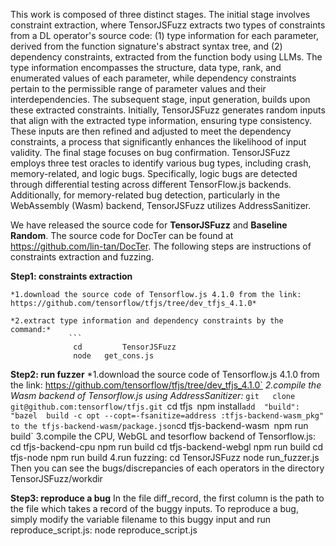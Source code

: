 This work is composed of three distinct stages. The initial stage involves constraint extraction, where TensorJSFuzz extracts two types of constraints from a DL operator's source code: (1) type information for each parameter, derived from the function signature's abstract syntax tree, and (2) dependency constraints, extracted from the function body using LLMs. The type information encompasses the structure, data type, rank, and enumerated values of each parameter, while dependency constraints pertain to the permissible range of parameter values and their interdependencies.
The subsequent stage, input generation, builds upon these extracted constraints. Initially, TensorJSFuzz generates random inputs that align with the extracted type information, ensuring type consistency. These inputs are then refined and adjusted to meet the dependency constraints, a process that significantly enhances the likelihood of input validity.
The final stage focuses on bug confirmation. TensorJSFuzz employs three test oracles to identify various bug types, including crash, memory-related, and logic bugs. Specifically, logic bugs are detected through differential testing across different TensorFlow.js backends. Additionally, for memory-related bug detection, particularly in the WebAssembly (Wasm) backend, TensorJSFuzz utilizes AddressSanitizer.

We have released the source code for **TensorJSFuzz** and **Baseline Random**. The source code for DocTer can be found at https://github.com/lin-tan/DocTer. The following steps are instructions of constraints extraction and fuzzing.

**Step1: constraints extraction**  

    *1.download the source code of Tensorflow.js 4.1.0 from the link: https://github.com/tensorflow/tfjs/tree/dev_tfjs_4.1.0*  

    *2.extract type information and dependency constraints by the command:*
                 ```
                  cd         TensorJSFuzz
                  node   get_cons.js  

**Step2: run fuzzer**
    *1.download the source code of Tensorflow.js 4.1.0 from the link: https://github.com/tensorflow/tfjs/tree/dev_tfjs_4.1.0`
    *2.compile the Wasm backend of Tensorflow.js using AddressSanitizer:*
                  `git   clone  git@github.com:tensorflow/tfjs.git
                  `cd   tfjs`
                  `npm     install`
                  add  "build": "bazel  build -c opt --copt=-fsanitize=address :tfjs-backend-wasm_pkg" to the tfjs-backend-wasm/package.json
                  `cd   tfjs-backend-wasm`
                  `npm run build`
    3.compile the CPU, WebGL and tesorflow backend of Tensorflow.js:
               cd    tfjs-backend-cpu
               npm run build
               cd    tfjs-backend-webgl
               npm run build
               cd    tfjs-node
               npm run build
    4.run fuzzing:
               cd    TensorJSFuzz
               node     run_fuzzer.js
    Then you can see the bugs/discrepancies of each operators in the  directory  TensorJSFuzz/workdir

**Step3: reproduce a bug**
    In the file diff_record, the first column is the path to the file which takes a record of the buggy inputs. To reproduce a bug, simply modify the variable filename to this buggy input and run reproduce_script.js:
                        node         reproduce_script.js
